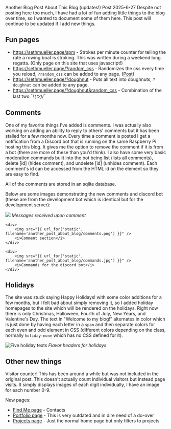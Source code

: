 Another Blog Post About This Blog (updates!)
Post
2025-6-27
Despite not posting here too much, I have had a lot of fun adding little things to the blog over time, so I wanted to document some of them here. This post will continue to be updated if I add new things.

## Fun pages

 - <https://sethmueller.page/spm> - Strokes per minute counter for telling the rate a rowing boat is stroking. This was written during a weekend long regatta. (Only page on this site that uses javascript!)
 - <https://sethmueller.page/?random_css> - Randomizes the css every time you reload, `?random_css` can be added to any page. ([Post](https://sethmueller.page/post/never-write-a-line-of-css-again))
 - <https://sethmueller.page/?doughnut> - Puts all text into doughnuts, `?doughnut` can be added to any page. 
 - <https://sethmueller.page/?doughnut&random_css> - Combination of the last two ¯\\_(ツ)_/¯

## Comments

One of my favorite things I've added is comments. I was actually also working on adding an ability to reply to others' comments but it has been stalled for a few months now. Every time a comment is posted I get a notification from a Discord bot that is running on the same Raspberry Pi hosting this blog. It gives me the option to remove the comment if it is from a bot (there are more of these than you'd think). I also have some very basic moderation commands built into the bot being list (lists all comments), delete \[id] (hides comment), and undelete \[id] (unhides comment). Each comment's id can be accessed from the HTML id on the element so they are easy to find.

All of the comments are stored in an sqlite database.

Below are some images demonstrating the new comments and discord bot (these are from the development bot which is identical but for the development server):

<div class="picture-grid">
    <div>
        <img src="{{ url_for('static', filename='another_post_about_blog/messages.jpg') }}" />
        <i>Messages received upon comment</i>
    </div>

    <div>
        <img src="{{ url_for('static', filename='another_post_about_blog/comments.png') }}" />
        <i>Comment section</i>
    </div>

    <div>
        <img src="{{ url_for('static', filename='another_post_about_blog/commands.jpg') }}" />
        <i>Commands for the discord bot</i>
    </div>
</div>

## Holidays

The site was stuck saying Happy Holidays! with some color additions for a few months, but I felt bad about simply removing it, so I added holiday homepages to the site which will be rendered on the holidays. Right now there is only Christmas, Halloween, Fourth of July, New Years, and Valentine's Day. The text in "Welcome to my blog!" alternates in color which is just done by having each letter in a `span` and then separate colors for each even and odd element in CSS (different colors depending on the class, normally `holiday-none` which has no CSS defined for it).

<img src="{{ url_for('static', filename='another_post_about_blog/holidays.png') }}" alt="Five holiday texts" />
<i>Flavor headers for holidays</i>

## Other new things

Visitor counter! This has been around a while but was not included in the original post. This doesn't actually count individual visitors but instead page visits. It simply displays images of each digit individually, I have an image for each number 0-9.

New pages:

 - [Find Me page](https://sethmueller.page/findme) - Contacts
 - [Portfolio page](https://sethmueller.page/portfolio) - This is very outdated and in dire need of a do-over
 - [Projects page](https://sethmueller.page/projects) - Just the normal home page but only filters to projects
